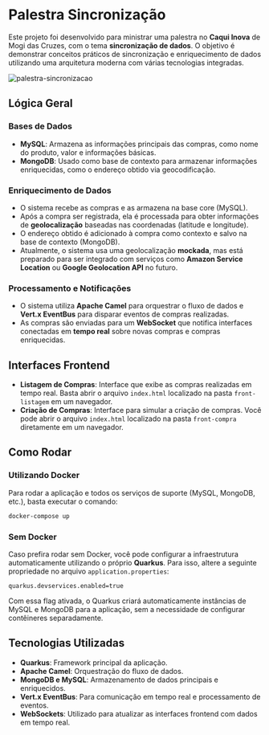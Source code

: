 # Palestra Sincronização

Este projeto foi desenvolvido para ministrar uma palestra no **Caqui Inova** de Mogi das Cruzes, com o tema **sincronização de dados**. O objetivo é demonstrar conceitos práticos de sincronização e enriquecimento de dados utilizando uma arquitetura moderna com várias tecnologias integradas.

![palestra-sincronizacao](https://github.com/user-attachments/assets/6f3d9584-2fab-46bb-8271-063d75368997)

## Lógica Geral

### Bases de Dados

- **MySQL**: Armazena as informações principais das compras, como nome do produto, valor e informações básicas.
- **MongoDB**: Usado como base de contexto para armazenar informações enriquecidas, como o endereço obtido via geocodificação.

### Enriquecimento de Dados

- O sistema recebe as compras e as armazena na base core (MySQL).
- Após a compra ser registrada, ela é processada para obter informações de **geolocalização** baseadas nas coordenadas (latitude e longitude).
- O endereço obtido é adicionado à compra como contexto e salvo na base de contexto (MongoDB).
- Atualmente, o sistema usa uma geolocalização **mockada**, mas está preparado para ser integrado com serviços como **Amazon Service Location** ou **Google Geolocation API** no futuro.

### Processamento e Notificações

- O sistema utiliza **Apache Camel** para orquestrar o fluxo de dados e **Vert.x EventBus** para disparar eventos de compras realizadas.
- As compras são enviadas para um **WebSocket** que notifica interfaces conectadas em **tempo real** sobre novas compras e compras enriquecidas.

## Interfaces Frontend

- **Listagem de Compras**: Interface que exibe as compras realizadas em tempo real. Basta abrir o arquivo `index.html` localizado na pasta `front-listagem` em um navegador.
- **Criação de Compras**: Interface para simular a criação de compras. Você pode abrir o arquivo `index.html` localizado na pasta `front-compra` diretamente em um navegador.

## Como Rodar

### Utilizando Docker

Para rodar a aplicação e todos os serviços de suporte (MySQL, MongoDB, etc.), basta executar o comando:

```bash
docker-compose up
```

### Sem Docker

Caso prefira rodar sem Docker, você pode configurar a infraestrutura automaticamente utilizando o próprio **Quarkus**. Para isso, altere a seguinte propriedade no arquivo `application.properties`:

```properties
quarkus.devservices.enabled=true
```

Com essa flag ativada, o Quarkus criará automaticamente instâncias de MySQL e MongoDB para a aplicação, sem a necessidade de configurar contêineres separadamente.

## Tecnologias Utilizadas

- **Quarkus**: Framework principal da aplicação.
- **Apache Camel**: Orquestração do fluxo de dados.
- **MongoDB e MySQL**: Armazenamento de dados principais e enriquecidos.
- **Vert.x EventBus**: Para comunicação em tempo real e processamento de eventos.
- **WebSockets**: Utilizado para atualizar as interfaces frontend com dados em tempo real.
